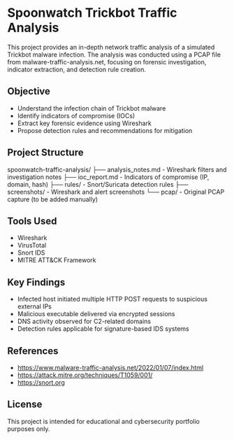 # Spoonwatch Trickbot Traffic Analysis

This project provides an in-depth network traffic analysis of a simulated Trickbot malware infection. The analysis was conducted using a PCAP file from malware-traffic-analysis.net, focusing on forensic investigation, indicator extraction, and detection rule creation.

## Objective

- Understand the infection chain of Trickbot malware
- Identify indicators of compromise (IOCs)
- Extract key forensic evidence using Wireshark
- Propose detection rules and recommendations for mitigation

## Project Structure
spoonwatch-traffic-analysis/
├── analysis_notes.md - Wireshark filters and investigation notes
├── ioc_report.md - Indicators of compromise (IP, domain, hash)
├── rules/ - Snort/Suricata detection rules
├── screenshots/ - Wireshark and alert screenshots
└── pcap/ - Original PCAP capture (to be added manually) 

## Tools Used

- Wireshark
- VirusTotal
- Snort IDS
- MITRE ATT&CK Framework

## Key Findings

- Infected host initiated multiple HTTP POST requests to suspicious external IPs
- Malicious executable delivered via encrypted sessions
- DNS activity observed for C2-related domains
- Detection rules applicable for signature-based IDS systems

## References

- https://www.malware-traffic-analysis.net/2022/01/07/index.html
- https://attack.mitre.org/techniques/T1059/001/
- https://snort.org

## License

This project is intended for educational and cybersecurity portfolio purposes only.
